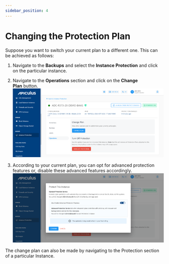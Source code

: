 ```yaml
---
sidebar_position: 4
---
```

# Changing the Protection Plan

Suppose you want to switch your current plan to a different one. This can be achieved as follows:

1. Navigate to the **Backups** and select the **Instance Protection** and click on the particular instance.
2. Navigate to the **Operations** section and click on the **Change Plan** button.
	![Changing the Protection Plan](img/ChangingtheProtectionPlan1.png)

3. According to your current plan, you can opt for advanced protection features or, disable these advanced features accordingly.
	![Changing the Protection Plan](img/ChangingtheProtectionPlan2.png)

The change plan can also be made by navigating to the Protection section of a particular Instance.



